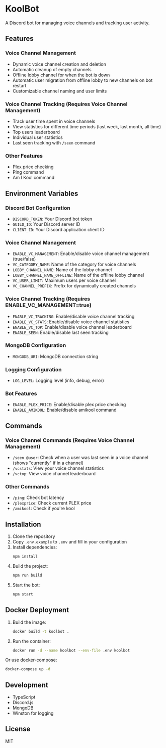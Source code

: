# KoolBot

A Discord bot for managing voice channels and tracking user activity.

## Features

### Voice Channel Management
- Dynamic voice channel creation and deletion
- Automatic cleanup of empty channels
- Offline lobby channel for when the bot is down
- Automatic user migration from offline lobby to new channels on bot restart
- Customizable channel naming and user limits

### Voice Channel Tracking (Requires Voice Channel Management)
- Track user time spent in voice channels
- View statistics for different time periods (last week, last month, all time)
- Top users leaderboard
- Individual user statistics
- Last seen tracking with `/seen` command

### Other Features
- Plex price checking
- Ping command
- Am I Kool command

## Environment Variables

### Discord Bot Configuration
- `DISCORD_TOKEN`: Your Discord bot token
- `GUILD_ID`: Your Discord server ID
- `CLIENT_ID`: Your Discord application client ID

### Voice Channel Management
- `ENABLE_VC_MANAGEMENT`: Enable/disable voice channel management (true/false)
- `VC_CATEGORY_NAME`: Name of the category for voice channels
- `LOBBY_CHANNEL_NAME`: Name of the lobby channel
- `LOBBY_CHANNEL_NAME_OFFLINE`: Name of the offline lobby channel
- `VC_USER_LIMIT`: Maximum users per voice channel
- `VC_CHANNEL_PREFIX`: Prefix for dynamically created channels

### Voice Channel Tracking (Requires ENABLE_VC_MANAGEMENT=true)
- `ENABLE_VC_TRACKING`: Enable/disable voice channel tracking
- `ENABLE_VC_STATS`: Enable/disable voice channel statistics
- `ENABLE_VC_TOP`: Enable/disable voice channel leaderboard
- `ENABLE_SEEN`: Enable/disable last seen tracking

### MongoDB Configuration
- `MONGODB_URI`: MongoDB connection string

### Logging Configuration
- `LOG_LEVEL`: Logging level (info, debug, error)

### Bot Features
- `ENABLE_PLEX_PRICE`: Enable/disable plex price checking
- `ENABLE_AMIKOOL`: Enable/disable amikool command

## Commands

### Voice Channel Commands (Requires Voice Channel Management)
- `/seen @user`: Check when a user was last seen in a voice channel (shows "currently" if in a channel)
- `/vcstats`: View your voice channel statistics
- `/vctop`: View voice channel leaderboard

### Other Commands
- `/ping`: Check bot latency
- `/plexprice`: Check current PLEX price
- `/amikool`: Check if you're kool

## Installation

1. Clone the repository
2. Copy `.env.example` to `.env` and fill in your configuration
3. Install dependencies:
   ```bash
   npm install
   ```
4. Build the project:
   ```bash
   npm run build
   ```
5. Start the bot:
   ```bash
   npm start
   ```

## Docker Deployment

1. Build the image:
   ```bash
   docker build -t koolbot .
   ```

2. Run the container:
   ```bash
   docker run -d --name koolbot --env-file .env koolbot
   ```

Or use docker-compose:
```bash
docker-compose up -d
```

## Development

- TypeScript
- Discord.js
- MongoDB
- Winston for logging

## License

MIT
